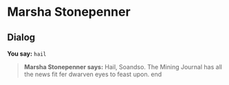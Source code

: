 # Marsha Stonepenner


## Dialog

**You say:** `hail`



>**Marsha Stonepenner says:** Hail, Soandso. The Mining Journal has all the news fit fer dwarven eyes to feast upon.
end





